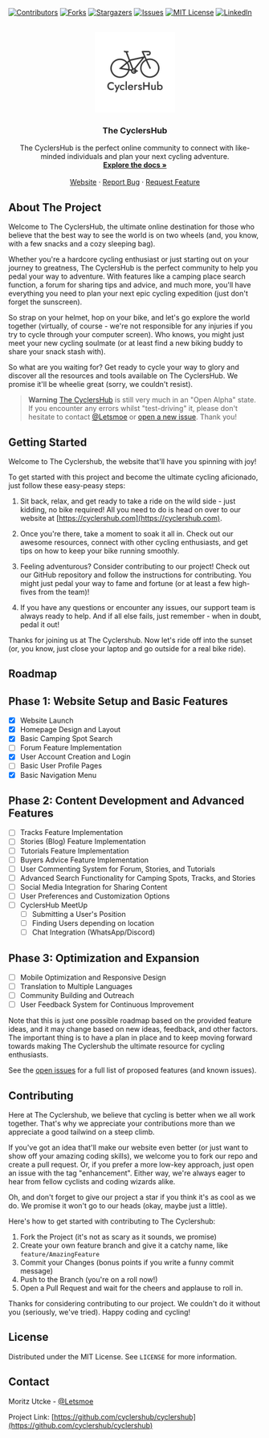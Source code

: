 [![Contributors][contributors-shield]][contributors-url]
[![Forks][forks-shield]][forks-url]
[![Stargazers][stars-shield]][stars-url]
[![Issues][issues-shield]][issues-url]
[![MIT License][license-shield]][license-url]
[![LinkedIn][linkedin-shield]][linkedin-url]

<br />
<div align="center">
  <a href="https://github.com/cyclershub/cyclershub">
    <img src="public/logo-white-bg.png" alt="Logo" width="160" height="160">
  </a>

<h3 align="center">The CyclersHub</h3>

  <p align="center">
    The CyclersHub is the perfect online community to connect with like-minded individuals and plan your next cycling adventure.
    <br />
    <a href="https://docs.cyclershub.com"><strong>Explore the docs »</strong></a>
    <br />
    <br />
    <a href="https://cyclershub.com">Website</a>
    ·
    <a href="https://github.com/cyclershub/cyclershub/issues">Report Bug</a>
    ·
    <a href="https://github.com/cyclershub/cyclershub/issues">Request Feature</a>
  </p>
</div>

## About The Project

Welcome to The CyclersHub, the ultimate online destination for those who believe that the best way to see the world is on two wheels (and, you know, with a few snacks and a cozy sleeping bag).

Whether you're a hardcore cycling enthusiast or just starting out on your journey to greatness, The CyclersHub is the perfect community to help you pedal your way to adventure. With features like a camping place search function, a forum for sharing tips and advice, and much more, you'll have everything you need to plan your next epic cycling expedition (just don't forget the sunscreen).

So strap on your helmet, hop on your bike, and let's go explore the world together (virtually, of course - we're not responsible for any injuries if you try to cycle through your computer screen). Who knows, you might just meet your new cycling soulmate (or at least find a new biking buddy to share your snack stash with).

So what are you waiting for? Get ready to cycle your way to glory and discover all the resources and tools available on The CyclersHub. We promise it'll be wheelie great (sorry, we couldn't resist).

> **Warning**
> [The CyclersHub](https://cyclershub.com) is still very much in an "Open Alpha" state. If you encounter any errors whilst "test-driving" it, please don't hesitate to contact [@Letsmoe](https://github.com/Letsmoe) or [open a new issue](https://github.com/cyclershub/cyclershub/issues). Thank you!

## Getting Started

Welcome to The Cyclershub, the website that'll have you spinning with joy!

To get started with this project and become the ultimate cycling aficionado, just follow these easy-peasy steps:

1. Sit back, relax, and get ready to take a ride on the wild side - just kidding, no bike required! All you need to do is head on over to our website at [https://cyclershub.com](https://cyclershub.com).

2. Once you're there, take a moment to soak it all in. Check out our awesome resources, connect with other cycling enthusiasts, and get tips on how to keep your bike running smoothly.

3. Feeling adventurous? Consider contributing to our project! Check out our GitHub repository and follow the instructions for contributing. You might just pedal your way to fame and fortune (or at least a few high-fives from the team)!

4. If you have any questions or encounter any issues, our support team is always ready to help. And if all else fails, just remember - when in doubt, pedal it out!

Thanks for joining us at The Cyclershub. Now let's ride off into the sunset (or, you know, just close your laptop and go outside for a real bike ride).

## Roadmap

## Phase 1: Website Setup and Basic Features

- [x] Website Launch
- [x] Homepage Design and Layout
- [x] Basic Camping Spot Search
- [ ] Forum Feature Implementation
- [x] User Account Creation and Login
- [ ] Basic User Profile Pages
- [x] Basic Navigation Menu

## Phase 2: Content Development and Advanced Features

- [ ] Tracks Feature Implementation
- [ ] Stories (Blog) Feature Implementation
- [ ] Tutorials Feature Implementation
- [ ] Buyers Advice Feature Implementation
- [ ] User Commenting System for Forum, Stories, and Tutorials
- [ ] Advanced Search Functionality for Camping Spots, Tracks, and Stories
- [ ] Social Media Integration for Sharing Content
- [ ] User Preferences and Customization Options
- [ ] CyclersHub MeetUp
  - [ ] Submitting a User's Position
  - [ ] Finding Users depending on location
  - [ ] Chat Integration (WhatsApp/Discord)

## Phase 3: Optimization and Expansion

- [ ] Mobile Optimization and Responsive Design
- [ ] Translation to Multiple Languages
- [ ] Community Building and Outreach
- [ ] User Feedback System for Continuous Improvement

Note that this is just one possible roadmap based on the provided feature ideas, and it may change based on new ideas, feedback, and other factors. The important thing is to have a plan in place and to keep moving forward towards making The Cyclershub the ultimate resource for cycling enthusiasts.

See the [open issues](https://github.com/cyclershub/cyclershub/issues) for a full list of proposed features (and known issues).

## Contributing

Here at The Cyclershub, we believe that cycling is better when we all work together. That's why we appreciate your contributions more than we appreciate a good tailwind on a steep climb.

If you've got an idea that'll make our website even better (or just want to show off your amazing coding skills), we welcome you to fork our repo and create a pull request. Or, if you prefer a more low-key approach, just open an issue with the tag "enhancement". Either way, we're always eager to hear from fellow cyclists and coding wizards alike.

Oh, and don't forget to give our project a star if you think it's as cool as we do. We promise it won't go to our heads (okay, maybe just a little).

Here's how to get started with contributing to The Cyclershub:

1. Fork the Project (it's not as scary as it sounds, we promise)
2. Create your own feature branch and give it a catchy name, like `feature/AmazingFeature`
3. Commit your Changes (bonus points if you write a funny commit message)
4. Push to the Branch (you're on a roll now!)
5. Open a Pull Request and wait for the cheers and applause to roll in.

Thanks for considering contributing to our project. We couldn't do it without you (seriously, we've tried). Happy coding and cycling!

## License

Distributed under the MIT License. See `LICENSE` for more information.

## Contact

Moritz Utcke - [@Letsmoe](https://github.com/Letsmoe)

Project Link: [https://github.com/cyclershub/cyclershub](https://github.com/cyclershub/cyclershub)

[contributors-shield]: https://img.shields.io/github/contributors/cyclershub/cyclershub.svg?style=for-the-badge
[contributors-url]: https://github.com/cyclershub/cyclershub/graphs/contributors
[forks-shield]: https://img.shields.io/github/forks/cyclershub/cyclershub.svg?style=for-the-badge
[forks-url]: https://github.com/cyclershub/cyclershub/network/members
[stars-shield]: https://img.shields.io/github/stars/cyclershub/cyclershub.svg?style=for-the-badge
[stars-url]: https://github.com/cyclershub/cyclershub/stargazers
[issues-shield]: https://img.shields.io/github/issues/cyclershub/cyclershub.svg?style=for-the-badge
[issues-url]: https://github.com/cyclershub/cyclershub/issues
[license-shield]: https://img.shields.io/github/license/cyclershub/cyclershub.svg?style=for-the-badge
[license-url]: https://github.com/cyclershub/cyclershub/blob/master/LICENSE.txt
[linkedin-shield]: https://img.shields.io/badge/-LinkedIn-black.svg?style=for-the-badge&logo=linkedin&colorB=555
[linkedin-url]: https://linkedin.com/in/moritz-utcke-5677a3184

